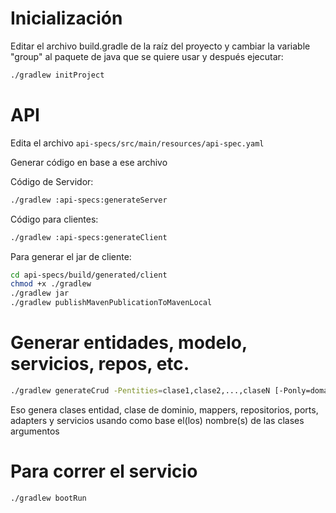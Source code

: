 # Inicialización

Editar el archivo build.gradle de la raíz del proyecto y cambiar la variable "group"
al paquete de java que se quiere usar y después ejecutar:

```bash
./gradlew initProject
```

# API

Edita el archivo `api-specs/src/main/resources/api-spec.yaml`

Generar código en base a ese archivo

Código de Servidor:

```bash
./gradlew :api-specs:generateServer
```

Código para clientes:

```bash
./gradlew :api-specs:generateClient
```

Para generar el jar de cliente:

```bash
cd api-specs/build/generated/client
chmod +x ./gradlew
./gradlew jar
./gradlew publishMavenPublicationToMavenLocal
```

# Generar entidades, modelo, servicios, repos, etc.

```bash
./gradlew generateCrud -Pentities=clase1,clase2,...,claseN [-Ponly=domain|app|infra] [-PbasePackage=xxx.yyy.zzz]
```

Eso genera clases entidad, clase de dominio, mappers, repositorios, ports, adapters y servicios usando como base el(los)
nombre(s) de las clases argumentos

# Para correr el servicio

```bash
./gradlew bootRun
```